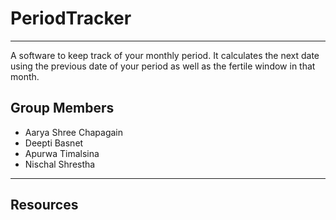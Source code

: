 # PeriodTracker
---
A software to keep track of your monthly period. It calculates the next date using the previous date of your period as well as the fertile window in that month.

## Group Members
  * Aarya Shree Chapagain
  * Deepti Basnet
  * Apurwa Timalsina
  * Nischal Shrestha

---
## Resources
